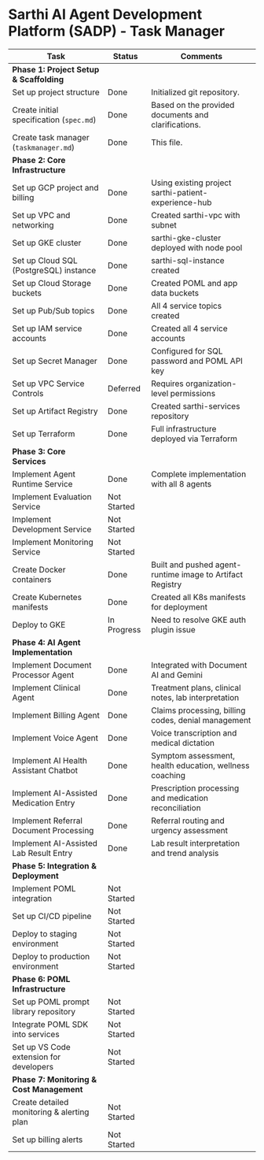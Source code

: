 
# Sarthi AI Agent Development Platform (SADP) - Task Manager

| Task                                      | Status      | Comments                                                                        |
| ----------------------------------------- | ----------- | ------------------------------------------------------------------------------- |
| **Phase 1: Project Setup & Scaffolding**  |             |                                                                                 |
| Set up project structure                  | Done        | Initialized git repository.                                                     |
| Create initial specification (`spec.md`)    | Done        | Based on the provided documents and clarifications.                             |
| Create task manager (`taskmanager.md`)    | Done        | This file.                                                                      |
| **Phase 2: Core Infrastructure**          |             |                                                                                 |
| Set up GCP project and billing            | Done        | Using existing project sarthi-patient-experience-hub                            |
| Set up VPC and networking                 | Done        | Created sarthi-vpc with subnet                                                  |
| Set up GKE cluster                        | Done        | sarthi-gke-cluster deployed with node pool                                      |
| Set up Cloud SQL (PostgreSQL) instance    | Done        | sarthi-sql-instance created                                                     |
| Set up Cloud Storage buckets              | Done        | Created POML and app data buckets                                               |
| Set up Pub/Sub topics                     | Done        | All 4 service topics created                                                    |
| Set up IAM service accounts               | Done        | Created all 4 service accounts                                                  |
| Set up Secret Manager                     | Done        | Configured for SQL password and POML API key                                    |
| Set up VPC Service Controls               | Deferred    | Requires organization-level permissions                                         |
| Set up Artifact Registry                  | Done        | Created sarthi-services repository                                              |
| Set up Terraform                          | Done        | Full infrastructure deployed via Terraform                                      |
| **Phase 3: Core Services**                |             |                                                                                 |
| Implement Agent Runtime Service           | Done        | Complete implementation with all 8 agents                                       |
| Implement Evaluation Service              | Not Started |                                                                                 |
| Implement Development Service             | Not Started |                                                                                 |
| Implement Monitoring Service              | Not Started |                                                                                 |
| Create Docker containers                  | Done        | Built and pushed agent-runtime image to Artifact Registry                       |
| Create Kubernetes manifests               | Done        | Created all K8s manifests for deployment                                        |
| Deploy to GKE                             | In Progress | Need to resolve GKE auth plugin issue                                           |
| **Phase 4: AI Agent Implementation**      |             |                                                                                 |
| Implement Document Processor Agent        | Done        | Integrated with Document AI and Gemini                                          |
| Implement Clinical Agent                  | Done        | Treatment plans, clinical notes, lab interpretation                             |
| Implement Billing Agent                   | Done        | Claims processing, billing codes, denial management                             |
| Implement Voice Agent                     | Done        | Voice transcription and medical dictation                                       |
| Implement AI Health Assistant Chatbot     | Done        | Symptom assessment, health education, wellness coaching                         |
| Implement AI-Assisted Medication Entry    | Done        | Prescription processing and medication reconciliation                           |
| Implement Referral Document Processing    | Done        | Referral routing and urgency assessment                                         |
| Implement AI-Assisted Lab Result Entry    | Done        | Lab result interpretation and trend analysis                                    |
| **Phase 5: Integration & Deployment**     |             |                                                                                 |
| Implement POML integration                | Not Started |                                                                                 |
| Set up CI/CD pipeline                     | Not Started |                                                                                 |
| Deploy to staging environment             | Not Started |                                                                                 |
| Deploy to production environment          | Not Started |                                                                                 |
| **Phase 6: POML Infrastructure**          |             |                                                                                 |
| Set up POML prompt library repository     | Not Started |                                                                                 |
| Integrate POML SDK into services          | Not Started |                                                                                 |
| Set up VS Code extension for developers   | Not Started |                                                                                 |
| **Phase 7: Monitoring & Cost Management** |             |                                                                                 |
| Create detailed monitoring & alerting plan| Not Started |                                                                                 |
| Set up billing alerts                     | Not Started |                                                                                 |
